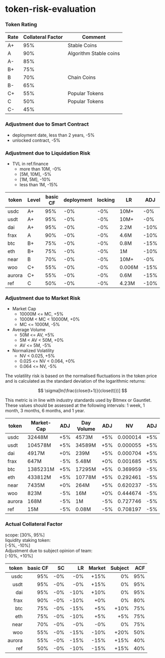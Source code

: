 # token-risk-evaluation
### Token Rating
|Rate|Collateral Factor|Comment|
|--|--|--|
|A+|95%|Stable Coins|
|A|90%|Algorithm Stable coins|
|A-|85%||
|B+|75%||
|B|70%|Chain Coins|
|B-|65%||
|C+|55%|Popular Tokens|
|C|50%|Popular Tokens|
|C-|45%||


### Adjustment due to Smart Contract
- deployment date, less than 2 years, -5%
- unlocked contract, -5%
### Adjustment due to Liquidation Risk
- TVL in ref.finance
    -  more than 10M, -0%
    -  [5M, 10M], -5%
    -  [1M, 5M], -10%
    -  less than 1M, -15%

| token | Level | basic CF | deployment | locking | LR | ADJ |
|---|---|---|---|---|---|---|
|usdc|A+|95%|-0%|-0%|10M+|-0%|
|usdt|A+|95%|-0%|-0%|10M+|-0%|
|dai|A+|95%|-0%|-0%|2.2M|-10%|
|frax|A|90%|-0%|-0%|4.6M|-10%|
|btc|B+|75%|-0%|-0%|0.8M|-15%|
|eth|B+|75%|-0%|-0%|1M|-10%|
|near|B|70%|-0%|-0%|10M+|-0%|
|woo|C+|55%|-0%|-0%|0.006M|-15%|
|aurora|C+|55%|-0%|-0%|0.6M|-15%|
|ref|C|50%|-0%|-0%|4.23M|-10%|

### Adjustment due to Market Risk
- Market Cap
    - 10000M <= MC, +5%
    - 1000M < MC < 10000M, +0%
    - MC <= 1000M, -5% 
- Average Volume
    - 50M <= AV, +5%
    - 5M < AV < 50M, +0%
    - AV <= 5M, -5%
- Normalized Volatility
    - NV < 0.025, +5%
    - 0.025 <= NV < 0.064, +0%
    - 0.064 <= NV, -5%

The volatility risk is based on the normalised fluctuations in the token price and is calculated as the standard deviation of the logarithmic returns:  

$$ \sigma[ln(\frac{close(t+1)}{close(t)})] $$  

​This metric is in line with industry standards used by Bitmex or Gauntlet.  
These values should be assessed at the following intervals: 1 week, 1 month, 3 months, 6 months, and 1 year.

| token | Market-Cap | ADJ | Day Volume | ADJ | NV | ADJ |
|---|---|---|---|---|---|---|
|usdc|32448M|+5%|4573M|+5%|0.000014|+5%|
|usdt|104578M|+5%|34589M|+5%|0.000055|+5%|
|dai|4917M|+0%|239M|+5%|0.000704|+5%|
|frax|647M|-5%|5.48M|+0%|0.001685|+5%|
|btc|1385231M|+5%|17295M|+5%|0.369959|-5%|
|eth|433812M|+5%|10778M|+5%|0.292461|-5%|
|near|7435M|+0%|264M|+5%|0.620237|-5%|
|woo|823M|-5%|16M|+0%|0.444674|-5%|
|aurora|168M|-5%|1M|-5%|0.727746|-5%|
|ref|15M|-5%|0.08M|-5%|0.708197|-5%|

### Actual Collateral Factor
scope: [30%, 95%]  
liquidity staking token:  
[-5%, -10%]  
Adjustment due to subject opinion of team:  
[-10%, +10%]

| token |basic CF | SC | LR | Market | Subject | ACF |
|------:|--------:|---:|---:|-------:|--------:|----:|
|usdc   |      95%| -0%| -0%|    +15%|       0%|  95%|
|usdt   |      95%| -0%| -0%|    +15%|       0%|  95%|
|dai    |      95%| -0%|-10%|    +10%|       0%|  95%|
|frax   |      90%| -0%|-10%|     +0%|       0%|  80%|
|btc    |      75%| -0%|-15%|     +5%|     +10%|  75%|
|eth    |      75%| -0%|-10%|     +5%|      +5%|  75%|
|near   |      70%| -0%| -0%|     -0%|       0%|  75%|
|woo    |      55%| -0%|-15%|    -10%|     +20%|  50%|
|aurora |      55%| -0%|-15%|    -15%|     +15%|  40%|
|ref    |      50%| -0%|-10%|    -15%|     +15%|  40%|